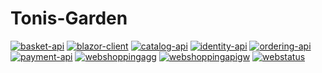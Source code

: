 # Tonis-Garden
[![basket-api](https://github.com/Mitagki/Tonis-Garden/actions/workflows/basket-api.yml/badge.svg)](https://github.com/Mitagki/Tonis-Garden/actions/workflows/basket-api.yml)
[![blazor-client](https://github.com/Mitagki/Tonis-Garden/actions/workflows/blazor-client.yml/badge.svg)](https://github.com/Mitagki/Tonis-Garden/actions/workflows/blazor-client.yml)
[![catalog-api](https://github.com/Mitagki/Tonis-Garden/actions/workflows/catalog-api.yml/badge.svg)](https://github.com/Mitagki/Tonis-Garden/actions/workflows/catalog-api.yml)
[![identity-api](https://github.com/Mitagki/Tonis-Garden/actions/workflows/identity-api.yml/badge.svg)](https://github.com/Mitagki/Tonis-Garden/actions/workflows/identity-api.yml)
[![ordering-api](https://github.com/Mitagki/Tonis-Garden/actions/workflows/ordering-api.yml/badge.svg)](https://github.com/Mitagki/Tonis-Garden/actions/workflows/ordering-api.yml)
[![payment-api](https://github.com/Mitagki/Tonis-Garden/actions/workflows/payment-api.yml/badge.svg)](https://github.com/Mitagki/Tonis-Garden/actions/workflows/payment-api.yml)
[![webshoppingagg](https://github.com/Mitagki/Tonis-Garden/actions/workflows/webshoppingagg.yml/badge.svg)](https://github.com/Mitagki/Tonis-Garden/actions/workflows/webshoppingagg.yml)
[![webshoppingapigw](https://github.com/Mitagki/Tonis-Garden/actions/workflows/webshoppingapigw.yml/badge.svg)](https://github.com/Mitagki/Tonis-Garden/actions/workflows/webshoppingapigw.yml)
[![webstatus](https://github.com/Mitagki/Tonis-Garden/actions/workflows/webstatus.yml/badge.svg)](https://github.com/Mitagki/Tonis-Garden/actions/workflows/webstatus.yml)

